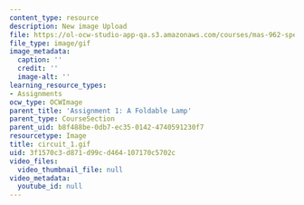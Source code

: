 ```yaml
---
content_type: resource
description: New image Upload
file: https://ol-ocw-studio-app-qa.s3.amazonaws.com/courses/mas-962-special-topics-new-textiles-spring-2010/3f1570c3d871d99cd464107170c5702c_circuit_1.gif
file_type: image/gif
image_metadata:
  caption: ''
  credit: ''
  image-alt: ''
learning_resource_types:
- Assignments
ocw_type: OCWImage
parent_title: 'Assignment 1: A Foldable Lamp'
parent_type: CourseSection
parent_uid: b8f488be-0db7-ec35-0142-4740591230f7
resourcetype: Image
title: circuit_1.gif
uid: 3f1570c3-d871-d99c-d464-107170c5702c
video_files:
  video_thumbnail_file: null
video_metadata:
  youtube_id: null
---
```

